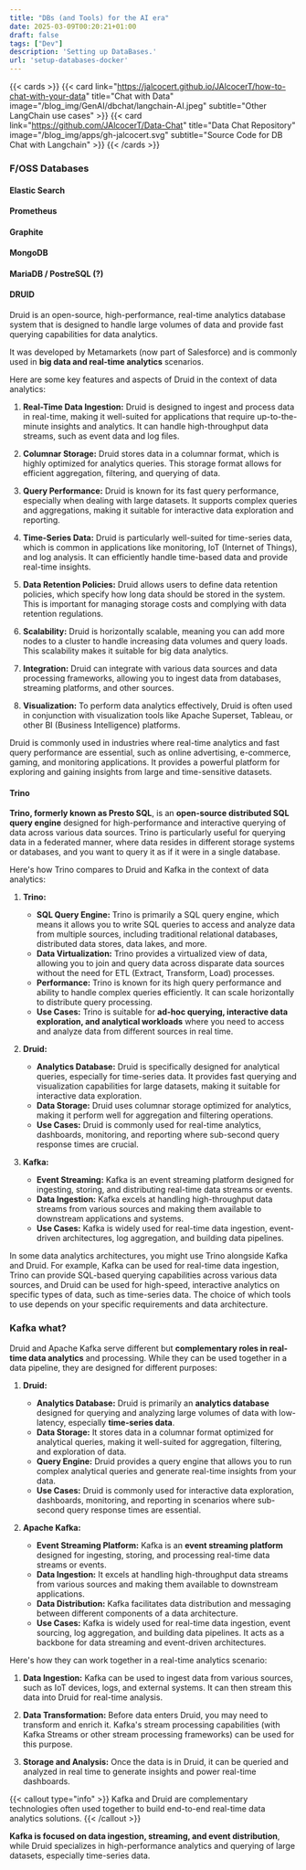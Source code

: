 ```yaml
---
title: "DBs (and Tools) for the AI era"
date: 2025-03-09T00:20:21+01:00
draft: false
tags: ["Dev"]
description: 'Setting up DataBases.'
url: 'setup-databases-docker'
---
```


{{< cards >}}
  {{< card link="https://jalcocert.github.io/JAlcocerT/how-to-chat-with-your-data" title="Chat with Data" image="/blog_img/GenAI/dbchat/langchain-AI.jpeg" subtitle="Other LangChain use cases" >}}
  {{< card link="https://github.com/JAlcocerT/Data-Chat" title="Data Chat Repository" image="/blog_img/apps/gh-jalcocert.svg" subtitle="Source Code for DB Chat with Langchain" >}}
{{< /cards >}}


<!-- 
Airflow?? -->

<!-- 
Elastic Search and kibana -->

<!-- 
Apache Kafka 
https://openfaas.com/
-->

<!-- ### MariaDB

### MongoDB

### InfluxDB

TimeScale


Airtable alternatives:
https://github.com/nocodb/nocodb
https://noted.lol/nocodb-contact-form-gmail-smtp/


https://github.com/bram2w/baserow
 -->


### F/OSS Databases

#### Elastic Search

#### Prometheus

#### Graphite

#### MongoDB

#### MariaDB / PostreSQL (?)

#### DRUID

Druid is an open-source, high-performance, real-time analytics database system that is designed to handle large volumes of data and provide fast querying capabilities for data analytics.

It was developed by Metamarkets (now part of Salesforce) and is commonly used in **big data and real-time analytics** scenarios.

Here are some key features and aspects of Druid in the context of data analytics:

1. **Real-Time Data Ingestion:** Druid is designed to ingest and process data in real-time, making it well-suited for applications that require up-to-the-minute insights and analytics. It can handle high-throughput data streams, such as event data and log files.

2. **Columnar Storage:** Druid stores data in a columnar format, which is highly optimized for analytics queries. This storage format allows for efficient aggregation, filtering, and querying of data.

3. **Query Performance:** Druid is known for its fast query performance, especially when dealing with large datasets. It supports complex queries and aggregations, making it suitable for interactive data exploration and reporting.

4. **Time-Series Data:** Druid is particularly well-suited for time-series data, which is common in applications like monitoring, IoT (Internet of Things), and log analysis. It can efficiently handle time-based data and provide real-time insights.

5. **Data Retention Policies:** Druid allows users to define data retention policies, which specify how long data should be stored in the system. This is important for managing storage costs and complying with data retention regulations.

6. **Scalability:** Druid is horizontally scalable, meaning you can add more nodes to a cluster to handle increasing data volumes and query loads. This scalability makes it suitable for big data analytics.

7. **Integration:** Druid can integrate with various data sources and data processing frameworks, allowing you to ingest data from databases, streaming platforms, and other sources.

8. **Visualization:** To perform data analytics effectively, Druid is often used in conjunction with visualization tools like Apache Superset, Tableau, or other BI (Business Intelligence) platforms.

Druid is commonly used in industries where real-time analytics and fast query performance are essential, such as online advertising, e-commerce, gaming, and monitoring applications. It provides a powerful platform for exploring and gaining insights from large and time-sensitive datasets.

#### Trino

**Trino, formerly known as Presto SQL**, is an **open-source distributed SQL query engine** designed for high-performance and interactive querying of data across various data sources. Trino is particularly useful for querying data in a federated manner, where data resides in different storage systems or databases, and you want to query it as if it were in a single database.

Here's how Trino compares to Druid and Kafka in the context of data analytics:

1. **Trino:**
   - **SQL Query Engine:** Trino is primarily a SQL query engine, which means it allows you to write SQL queries to access and analyze data from multiple sources, including traditional relational databases, distributed data stores, data lakes, and more.
   - **Data Virtualization:** Trino provides a virtualized view of data, allowing you to join and query data across disparate data sources without the need for ETL (Extract, Transform, Load) processes.
   - **Performance:** Trino is known for its high query performance and ability to handle complex queries efficiently. It can scale horizontally to distribute query processing.
   - **Use Cases:** Trino is suitable for **ad-hoc querying, interactive data exploration, and analytical workloads** where you need to access and analyze data from different sources in real time.

2. **Druid:**
   - **Analytics Database:** Druid is specifically designed for analytical queries, especially for time-series data. It provides fast querying and visualization capabilities for large datasets, making it suitable for interactive data exploration.
   - **Data Storage:** Druid uses columnar storage optimized for analytics, making it perform well for aggregation and filtering operations.
   - **Use Cases:** Druid is commonly used for real-time analytics, dashboards, monitoring, and reporting where sub-second query response times are crucial.

3. **Kafka:**
   - **Event Streaming:** Kafka is an event streaming platform designed for ingesting, storing, and distributing real-time data streams or events.
   - **Data Ingestion:** Kafka excels at handling high-throughput data streams from various sources and making them available to downstream applications and systems.
   - **Use Cases:** Kafka is widely used for real-time data ingestion, event-driven architectures, log aggregation, and building data pipelines.

In some data analytics architectures, you might use Trino alongside Kafka and Druid. For example, Kafka can be used for real-time data ingestion, Trino can provide SQL-based querying capabilities across various data sources, and Druid can be used for high-speed, interactive analytics on specific types of data, such as time-series data. The choice of which tools to use depends on your specific requirements and data architecture.

### Kafka what?

Druid and Apache Kafka serve different but **complementary roles in real-time data analytics** and processing. While they can be used together in a data pipeline, they are designed for different purposes:

1. **Druid:**
   - **Analytics Database:** Druid is primarily an **analytics database** designed for querying and analyzing large volumes of data with low-latency, especially **time-series data**.
   - **Data Storage:** It stores data in a columnar format optimized for analytical queries, making it well-suited for aggregation, filtering, and exploration of data.
   - **Query Engine:** Druid provides a query engine that allows you to run complex analytical queries and generate real-time insights from your data.
   - **Use Cases:** Druid is commonly used for interactive data exploration, dashboards, monitoring, and reporting in scenarios where sub-second query response times are essential.

2. **Apache Kafka:**
   - **Event Streaming Platform:** Kafka is an **event streaming platform** designed for ingesting, storing, and processing real-time data streams or events.
   - **Data Ingestion:** It excels at handling high-throughput data streams from various sources and making them available to downstream applications.
   - **Data Distribution:** Kafka facilitates data distribution and messaging between different components of a data architecture.
   - **Use Cases:** Kafka is widely used for real-time data ingestion, event sourcing, log aggregation, and building data pipelines. It acts as a backbone for data streaming and event-driven architectures.

Here's how they can work together in a real-time analytics scenario:

1. **Data Ingestion:** Kafka can be used to ingest data from various sources, such as IoT devices, logs, and external systems. It can then stream this data into Druid for real-time analysis.

2. **Data Transformation:** Before data enters Druid, you may need to transform and enrich it. Kafka's stream processing capabilities (with Kafka Streams or other stream processing frameworks) can be used for this purpose.

3. **Storage and Analysis:** Once the data is in Druid, it can be queried and analyzed in real time to generate insights and power real-time dashboards.

{{< callout type="info" >}}
Kafka and Druid are complementary technologies often used together to build end-to-end real-time data analytics solutions. 
{{< /callout >}}

**Kafka is focused on data ingestion, streaming, and event distribution**, while Druid specializes in high-performance analytics and querying of large datasets, especially time-series data.

